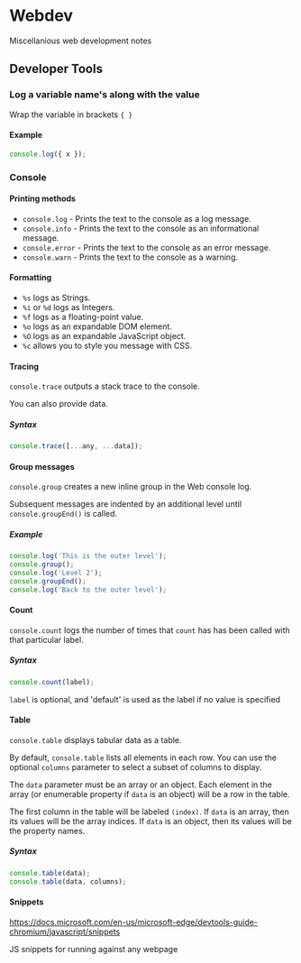 # Webdev

Miscellanious web development notes

## Developer Tools

### Log a variable name's along with the value

Wrap the variable in brackets `{ }`

#### Example

```js
console.log({ x });
```

### Console

#### Printing methods

- `console.log` - Prints the text to the console as a log message.
- `console.info` - Prints the text to the console as an informational message.
- `console.error` - Prints the text to the console as an error message.
- `console.warn` - Prints the text to the console as a warning.

#### Formatting

- `%s` logs as Strings.
- `%i` or `%d` logs as Integers.
- `%f` logs as a floating-point value.
- `%o` logs as an expandable DOM element.
- `%O` logs as an expandable JavaScript object.
- `%c` allows you to style you message with CSS.

#### Tracing

`console.trace` outputs a stack trace to the console.

You can also provide data.

##### Syntax

```js
console.trace([...any, ...data]);
```

#### Group messages

`console.group` creates a new inline group in the Web console log.

Subsequent messages are indented by an additional level until `console.groupEnd()` is called.

##### Example

```js
console.log('This is the outer level');
console.group();
console.log('Level 2');
console.groupEnd();
console.log('Back to the outer level');
```

#### Count

`console.count` logs the number of times that `count` has has been called with that particular label.

##### Syntax

```js
console.count(label);
```

`label` is optional, and 'default' is used as the label if no value is specified

#### Table

`console.table` displays tabular data as a table.

By default, `console.table` lists all elements in each row. You can use the optional `columns` parameter to select a subset of columns to display.

The `data` parameter must be an array or an object. Each element in the array (or enumerable property if `data` is an object) will be a row in the table.

The first column in the table will be labeled `(index)`. If `data` is an array, then its values will be the array indices. If `data` is an object, then its values will be the property names.

##### Syntax

```js
console.table(data);
console.table(data, columns);
```

#### Snippets

<https://docs.microsoft.com/en-us/microsoft-edge/devtools-guide-chromium/javascript/snippets>

JS snippets for running against any webpage
